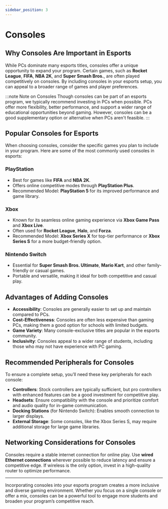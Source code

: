 ```yaml
---
sidebar_position: 3
---
```


# Consoles

## Why Consoles Are Important in Esports

While PCs dominate many esports titles, consoles offer a unique opportunity to expand your program. Certain games, such as **Rocket League**, **FIFA**, **NBA 2K**, and **Super Smash Bros.**, are often played competitively on consoles. By including consoles in your esports setup, you can appeal to a broader range of games and player preferences.

:::note Note on Consoles
Though consoles can be part of an esports program, we typically recommend investing in PCs when possible. PCs offer more flexibility, better performance, and support a wider range of educational opportunities beyond gaming. However, consoles can be a good supplementary option or alternative when PCs aren't feasible.
:::

## Popular Consoles for Esports

When choosing consoles, consider the specific games you plan to include in your program. Here are some of the most commonly used consoles in esports:

### **PlayStation**
- Best for games like **FIFA** and **NBA 2K**.
- Offers online competitive modes through **PlayStation Plus**.
- Recommended Model: **PlayStation 5** for its improved performance and game library.

### **Xbox**
- Known for its seamless online gaming experience via **Xbox Game Pass** and **Xbox Live**.
- Often used for **Rocket League**, **Halo**, and **Forza**.
- Recommended Model: **Xbox Series X** for top-tier performance or **Xbox Series S** for a more budget-friendly option.

### **Nintendo Switch**
- Essential for **Super Smash Bros. Ultimate**, **Mario Kart**, and other family-friendly or casual games.
- Portable and versatile, making it ideal for both competitive and casual play.

## Advantages of Adding Consoles

- **Accessibility**: Consoles are generally easier to set up and maintain compared to PCs.
- **Cost-Effectiveness**: Consoles are often less expensive than gaming PCs, making them a good option for schools with limited budgets.
- **Game Variety**: Many console-exclusive titles are popular in the esports community.
- **Inclusivity**: Consoles appeal to a wider range of students, including those who may not have experience with PC gaming.

## Recommended Peripherals for Consoles

To ensure a complete setup, you’ll need these key peripherals for each console:

- **Controllers**: Stock controllers are typically sufficient, but pro controllers with enhanced features can be a good investment for competitive play.
- **Headsets**: Ensure compatibility with the console and prioritize comfort and audio quality for in-game communication.
- **Docking Stations** (for Nintendo Switch): Enables smooth connection to larger displays.
- **External Storage**: Some consoles, like the Xbox Series S, may require additional storage for large game libraries.

## Networking Considerations for Consoles

Consoles require a stable internet connection for online play. Use **wired Ethernet connections** wherever possible to reduce latency and ensure a competitive edge. If wireless is the only option, invest in a high-quality router to optimize performance.

---

Incorporating consoles into your esports program creates a more inclusive and diverse gaming environment. Whether you focus on a single console or offer a mix, consoles can be a powerful tool to engage more students and broaden your program’s competitive reach.
